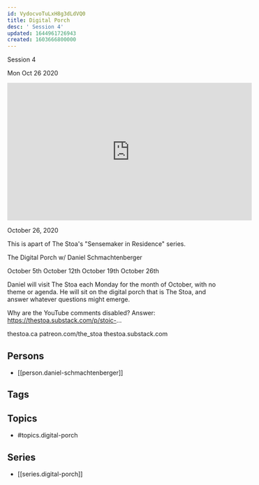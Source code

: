 ```yaml
---
id: VydocvoTuLxH8g3dLdVQ0
title: Digital Porch
desc: ' Session 4'
updated: 1644961726943
created: 1603666800000
---
```



 Session 4

Mon Oct 26 2020

<iframe width="560" height="315" src="https://www.youtube.com/embed/2p-GlhLQdY0" title="Digital Porch: Session 4 w/ Daniel Schmachtenberger" frameborder="0" allow="accelerometer; autoplay; clipboard-write; encrypted-media; gyroscope; picture-in-picture" allowfullscreen ></iframe>

October 26, 2020

This is apart of The Stoa's "Sensemaker in Residence" series. 

The Digital Porch w/ Daniel Schmachtenberger

October 5th
October 12th
October 19th
October 26th

Daniel will visit The Stoa each Monday for the month of October, with no theme or agenda. He will sit on the digital porch that is The Stoa, and answer whatever questions might emerge. 

Why are the YouTube comments disabled? Answer: https://thestoa.substack.com/p/stoic-...

thestoa.ca
patreon.com/the_stoa
thestoa.substack.com

## Persons

- [[person.daniel-schmachtenberger]]

## Tags



## Topics

- #topics.digital-porch

## Series

- [[series.digital-porch]]

